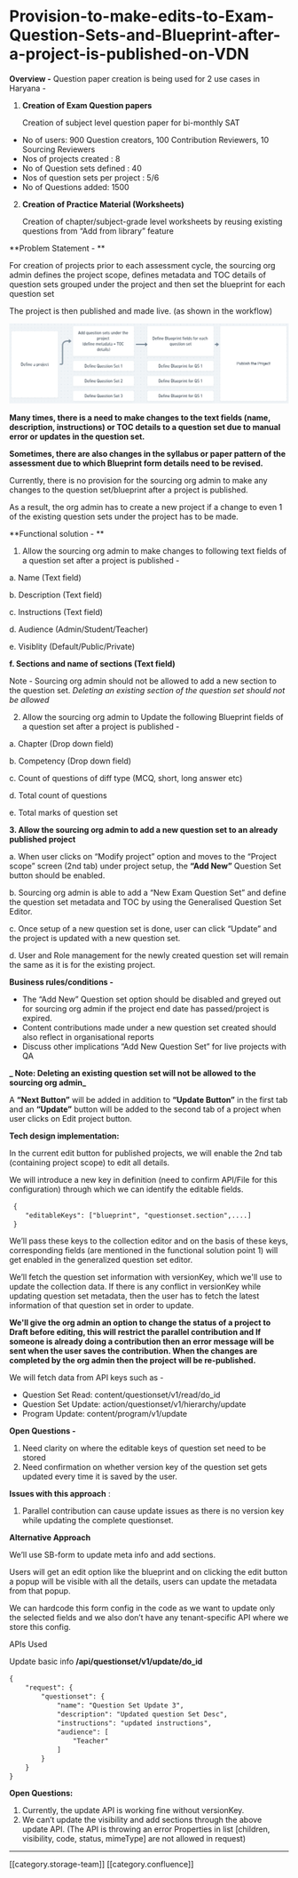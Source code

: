 # Provision-to-make-edits-to-Exam-Question-Sets-and-Blueprint-after-a-project-is-published-on-VDN

**Overview -** Question paper creation is being used for 2 use cases in Haryana -

1.  **Creation of Exam Question papers**

    Creation of subject level question paper for bi-monthly SAT

* No of users: 900 Question creators, 100 Contribution Reviewers, 10 Sourcing Reviewers
* Nos of projects created : 8
* No of Question sets defined : 40
* Nos of question sets per project : 5/6
* No of Questions added: 1500

&#x20;

2.  **Creation of Practice Material (Worksheets)**

    Creation of chapter/subject-grade level worksheets by reusing existing questions from “Add from library” feature

\*\*Problem Statement - \*\*

For creation of projects prior to each assessment cycle, the sourcing org admin defines the project scope, defines metadata and TOC details of question sets grouped under the project and then set the blueprint for each question set

The project is then published and made live. (as shown in the workflow)

![](images/storage/image-20220105-190616.png)

**Many times, there is a need to make changes to the text fields (name, description, instructions) or TOC details to a question set due to manual error or updates in the question set.**

**Sometimes, there are also changes in the syllabus or paper pattern of the assessment due to which Blueprint form details need to be revised.**

Currently, there is no provision for the sourcing org admin to make any changes to the question set/blueprint after a project is published.

As a result, the org admin has to create a new project if a change to even 1 of the existing question sets under the project has to be made.

\*\*Functional solution - \*\*

1. Allow the sourcing org admin to make changes to following text fields of a question set after a project is published -

a. Name (Text field)

b. Description (Text field)

c. Instructions (Text field)

d. Audience (Admin/Student/Teacher)

e. Visiblity (Default/Public/Private)

**f. Sections and name of sections (Text field)**

Note - Sourcing org admin should not be allowed to add a new section to the question set. _Deleting an existing section of the question set should not be allowed_

2. Allow the sourcing org admin to Update the following Blueprint fields of a question set after a project is published -

a. Chapter (Drop down field)

b. Competency (Drop down field)

c. Count of questions of diff type (MCQ, short, long answer etc)

d. Total count of questions

e. Total marks of question set

**3. Allow the sourcing org admin to add a new question set to an already published project**

a. When user clicks on “Modify project” option and moves to the “Project scope” screen (2nd tab) under project setup, the **“Add New”** Question Set button should be enabled.

b. Sourcing org admin is able to add a “New Exam Question Set” and define the question set metadata and TOC by using the Generalised Question Set Editor.

c. Once setup of a new question set is done, user can click “Update” and the project is updated with a new question set.

d. User and Role management for the newly created question set will remain the same as it is for the existing project.

**Business rules/conditions -**

* The “Add New” Question set option should be disabled and greyed out for sourcing org admin if the project end date has passed/project is expired.
* Content contributions made under a new question set created should also reflect in organisational reports
* Discuss other implications “Add New Question Set” for live projects with QA

**\_ Note: Deleting an existing question set will not be allowed to the sourcing org admin\_**

A **“Next Button”** will be added in addition to **“Update Button”** in the first tab and an **“Update”** button will be added to the second tab of a project when user clicks on Edit project button.

**Tech design implementation:**

In the current edit button for published projects, we will enable the 2nd tab (containing project scope) to edit all details.

We will introduce a new key in definition (need to confirm API/File for this configuration) through which we can identify the editable fields.

```
 {   
    "editableKeys": ["blueprint", "questionset.section",....]
 }
```

We’ll pass these keys to the collection editor and on the basis of these keys, corresponding fields (are mentioned in the functional solution point 1) will get enabled in the generalized question set editor.

We’ll fetch the question set information with versionKey, which we'll use to update the collection data. If there is any conflict in versionKey while updating question set metadata, then the user has to fetch the latest information of that question set in order to update.

**We'll give the org admin an option to change the status of a project to Draft before editing, this will restrict the parallel contribution and If someone is already doing a contribution then an error message will be sent when the user saves the contribution. When the changes are completed by the org admin then the project will be re-published.**

We will fetch data from API keys such as -

* Question Set Read: content/questionset/v1/read/do\_id
* Question Set Update: action/questionset/v1/hierarchy/update
* Program Update: content/program/v1/update

**Open Questions -**

1. Need clarity on where the editable keys of question set need to be stored
2. Need confirmation on whether version key of the question set gets updated every time it is saved by the user.

**Issues with this approach** :

1. Parallel contribution can cause update issues as there is no version key while updating the complete questionset.

**Alternative Approach**

We’ll use SB-form to update meta info and add sections.

Users will get an edit option like the blueprint and on clicking the edit button a popup will be visible with all the details, users can update the metadata from that popup.

We can hardcode this form config in the code as we want to update only the selected fields and we also don’t have any tenant-specific API where we store this config.

APIs Used

Update basic info **/api/questionset/v1/update/do\_id**

```
{
    "request": {
        "questionset": {
            "name": "Question Set Update 3",
            "description": "Updated question Set Desc",
            "instructions": "updated instructions",
            "audience": [
                "Teacher"
            ]
        }
    }
}

```

**Open Questions:**

1. Currently, the update API is working fine without versionKey.
2. We can’t update the visibility and add sections through the above update API. (The API is throwing an error Properties in list \[children, visibility, code, status, mimeType] are not allowed in request)

***

\[\[category.storage-team]] \[\[category.confluence]]
